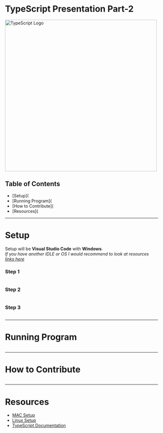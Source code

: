 # TypeScript Presentation Part-2
<img src="https://miro.medium.com/v2/resize:fit:1358/1*moJeTvW97yShLB7URRj5Kg.png" alt="TypeScript Logo" width="500px"></img>
## Table of Contents
- [Setup](
- [Running Program](
- [How to Contribute](
- [Resources](

---

# Setup
Setup will be **Visual Studio Code** with **Windows**.<br>
*If you have another IDLE or OS I would recommend to look at resources [links here]( )*
### Step 1
![]()
### Step 2
![]()
### Step 3
![]()

---

# Running Program
![]()

---

# How to Contribute
![]()

---
# Resources
- [MAC Setup]()
- [Linux Setup]()
- [TypeScript Documentation]()
